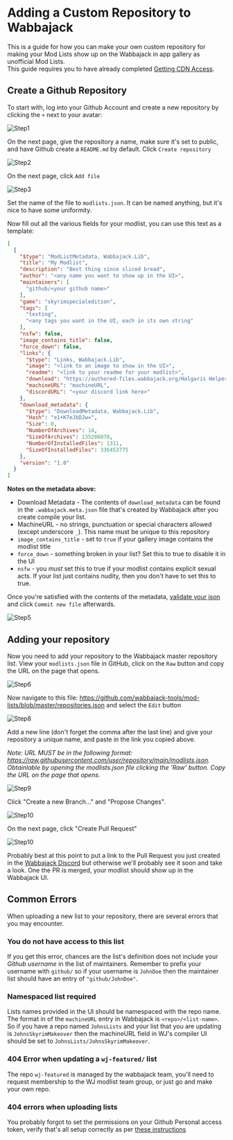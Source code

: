 # Adding a Custom Repository to Wabbajack

This is a guide for how you can make your own custom repository for making your Mod Lists show up on the Wabbajack in app gallery as unofficial Mod Lists.  
This guide requires you to have already completed [Getting CDN Access](Getting%20CDN%20Access.md).

## Create a Github Repository

To start with, log into your Github Account and create a new repository by clicking the `+` next to your avatar:

![Step1](https://user-images.githubusercontent.com/654621/161399306-8b3aa14a-9939-4440-9823-5ba0aa95e398.png)

On the next page, give the repository a name, make sure it's set to public, and have Github create a `README.md` by default. Click `Create repository`

![Step2](https://user-images.githubusercontent.com/654621/161399316-df090b1b-c52c-45a1-a175-b432dc0644d1.png)

On the next page, click `Add file`

![Step3](https://user-images.githubusercontent.com/654621/161399676-0ce978c3-cb46-4bae-ad56-7fc97f5850a1.png)

Set the name of the file to `modlists.json`. It can be named anything, but it's nice to have some uniformity.

Now fill out all the various fields for your modlist, you can use this text as a template:

```json
[
  {
    "$type": "ModListMetadata, Wabbajack.Lib",
    "title": "My Modlist",
    "description": "Best thing since sliced bread",
    "author": "<any name you want to show up in the UI>",
    "maintainers": [
      "github/<your github name>"
    ],
    "game": "skyrimspecialedition",
    "tags": [
      "testing",
      "<any tags you want in the UI, each in its own string"
    ],
    "nsfw": false,
    "image_contains_title": false,
    "force_down": false,
    "links": {
      "$type": "Links, Wabbajack.Lib",
      "image": "<link to an image to show in the UI>",
      "readme": "<link to your readme for your modlist>",
      "download": "https://authored-files.wabbajack.org/Halgaris Helper.wabbajack_29d245c9-5f7f-4394-b600-a22e43427337",
      "machineURL": "machineURL",
      "discordURL": "<your discord link here>"
    },
    "download_metadata": {
      "$type": "DownloadMetadata, Wabbajack.Lib",
      "Hash": "e1+K7eJbDJw=",
      "Size": 0,
      "NumberOfArchives": 14,
      "SizeOfArchives": 135206078,
      "NumberOfInstalledFiles": 1311,
      "SizeOfInstalledFiles": 336453775
    },
    "version": "1.0"
  }
]

```

**Notes on the metadata above:**

* Download Metadata - The contents of `download_metadata` can be found in the `.wabbajack.meta.json` file that's created by Wabbajack after you create compile your list.
* MachineURL - no strings, punctuation or special characters allowed (except underscore `_`). This name must be unique to this repository
* `image_contains_title` - set to `true` if your gallery image contains the modlist title
* `force_down` - something broken in your list? Set this to true to disable it in the UI
* `nsfw` - you *must* set this to true if your modlist contains explicit sexual acts. If your list just contains nudity, then you don't have to set this to true.

Once you're satisfied with the contents of the metadata, [validate your json](https://jsonlint.com/) and click `Commit new file` afterwards.

![Step5](https://user-images.githubusercontent.com/654621/161399933-2012365b-0891-45f3-a21d-14a72dca1247.png)

## Adding your repository

Now you need to add your repository to the Wabbajack master repository list. View your `modlists.json` file in GitHub, click on the `Raw` button and copy the URL on the page that opens.

![Step6](https://user-images.githubusercontent.com/654621/161399961-bc0cdb28-74d8-4c69-8cb0-11863083bee1.png)

Now navigate to this file: <https://github.com/wabbajack-tools/mod-lists/blob/master/repositories.json> and select the `Edit` button

![Step8](https://user-images.githubusercontent.com/654621/161399990-d3d1a66a-ac50-4a6d-9af5-4420eaea4cc3.png)

Add a new line (don't forget the comma after the last line) and give your repository a unique name, and paste in the link you copied above.

_Note:  URL MUST be in the following format:  https://raw.githubusercontent.com/user/repository/main/modlists.json.  Obtainlable by opening the modlists.json file clicking the 'Raw' button.  Copy the URL on the page that opens._

![Step9](https://user-images.githubusercontent.com/654621/161400507-40238db1-4ec3-4599-8082-ba961ac79b1b.png)

Click "Create a new Branch..." and "Propose Changes".

![Step10](https://user-images.githubusercontent.com/654621/161400527-669820df-7147-419d-b903-4eff6eeddb9c.png)

On the next page, click "Create Pull Request"

![Step10](https://user-images.githubusercontent.com/654621/161400531-0cae7ffd-4039-4f95-9f16-ce6e1b3b9e3d.png)

Probably best at this point to put a link to the Pull Request you just created in the [Wabbajack Discord](https://discord.gg/wabbajack) but otherwise we'll probably see it soon and take a look. One the PR is merged, your modlist should show up in the Wabbajack UI.

## Common Errors

When uploading a new list to your repository, there are several errors that you may encounter.

### You do not have access to this list

If you get this error, chances are the list's definition does not include your *Github username* in the list of maintainers. Remember to prefix your username with `github/` so if your username is `JohnDoe` then the maintainer list should have an entry of `"github/JohnDoe"`.

### Namespaced list required

Lists names provided in the UI should be namespaced with the repo name. The format in of the `machineURL` entry in Wabbajack is `<repo>/<list-name>`. So if you have a repo named `JohnsLists` and your list that you are updating is `JohnsSkyrimMakeover` then the machineURL field in WJ's compiler UI should be set to `JohnsLists/JohnsSkyrimMakeover`.

### 404 Error when updating a `wj-featured/` list

The repo `wj-featured` is managed by the wabbajack team, you'll need to request membership to the WJ modlist team group, or just go and make your own repo.

### 404 errors when uploading lists

You probably forgot to set the permissions on your Github Personal access token, verify that's all setup correctly as per [these instructions](https://github.com/wabbajack-tools/wiki/wiki/Getting-CDN-Access)
